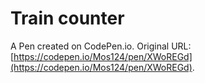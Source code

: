 # Train counter

A Pen created on CodePen.io. Original URL: [https://codepen.io/Mos124/pen/XWoREGd](https://codepen.io/Mos124/pen/XWoREGd).

